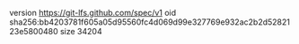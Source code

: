 version https://git-lfs.github.com/spec/v1
oid sha256:bb4203781f605a05d95560fc4d069d99e327769e932ac2b2d5282123e5800480
size 34204
